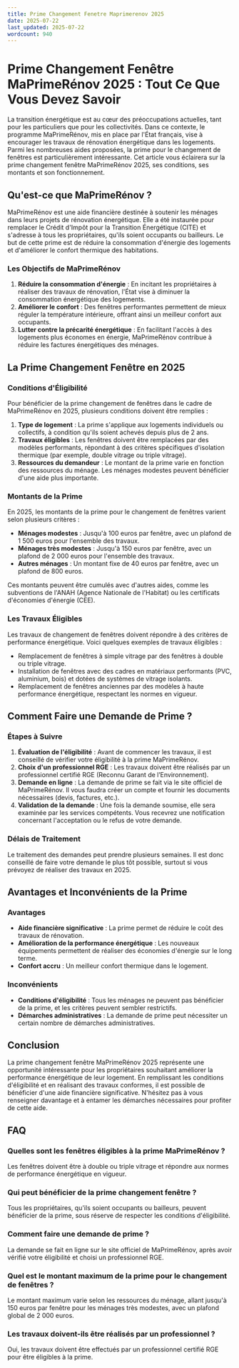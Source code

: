 ```yaml
---
title: Prime Changement Fenetre Maprimerenov 2025
date: 2025-07-22
last_updated: 2025-07-22
wordcount: 940
---
```


# Prime Changement Fenêtre MaPrimeRénov 2025 : Tout Ce Que Vous Devez Savoir

La transition énergétique est au cœur des préoccupations actuelles, tant pour les particuliers que pour les collectivités. Dans ce contexte, le programme MaPrimeRénov, mis en place par l'État français, vise à encourager les travaux de rénovation énergétique dans les logements. Parmi les nombreuses aides proposées, la prime pour le changement de fenêtres est particulièrement intéressante. Cet article vous éclairera sur la prime changement fenêtre MaPrimeRénov 2025, ses conditions, ses montants et son fonctionnement.

## Qu'est-ce que MaPrimeRénov ?

MaPrimeRénov est une aide financière destinée à soutenir les ménages dans leurs projets de rénovation énergétique. Elle a été instaurée pour remplacer le Crédit d'Impôt pour la Transition Énergétique (CITE) et s'adresse à tous les propriétaires, qu'ils soient occupants ou bailleurs. Le but de cette prime est de réduire la consommation d'énergie des logements et d'améliorer le confort thermique des habitations.

### Les Objectifs de MaPrimeRénov

1. **Réduire la consommation d'énergie** : En incitant les propriétaires à réaliser des travaux de rénovation, l'État vise à diminuer la consommation énergétique des logements.
2. **Améliorer le confort** : Des fenêtres performantes permettent de mieux réguler la température intérieure, offrant ainsi un meilleur confort aux occupants.
3. **Lutter contre la précarité énergétique** : En facilitant l'accès à des logements plus économes en énergie, MaPrimeRénov contribue à réduire les factures énergétiques des ménages.

## La Prime Changement Fenêtre en 2025

### Conditions d'Éligibilité

Pour bénéficier de la prime changement de fenêtres dans le cadre de MaPrimeRénov en 2025, plusieurs conditions doivent être remplies :

1. **Type de logement** : La prime s'applique aux logements individuels ou collectifs, à condition qu'ils soient achevés depuis plus de 2 ans.
2. **Travaux éligibles** : Les fenêtres doivent être remplacées par des modèles performants, répondant à des critères spécifiques d'isolation thermique (par exemple, double vitrage ou triple vitrage).
3. **Ressources du demandeur** : Le montant de la prime varie en fonction des ressources du ménage. Les ménages modestes peuvent bénéficier d'une aide plus importante.

### Montants de la Prime

En 2025, les montants de la prime pour le changement de fenêtres varient selon plusieurs critères :

- **Ménages modestes** : Jusqu'à 100 euros par fenêtre, avec un plafond de 1 500 euros pour l'ensemble des travaux.
- **Ménages très modestes** : Jusqu'à 150 euros par fenêtre, avec un plafond de 2 000 euros pour l'ensemble des travaux.
- **Autres ménages** : Un montant fixe de 40 euros par fenêtre, avec un plafond de 800 euros.

Ces montants peuvent être cumulés avec d'autres aides, comme les subventions de l'ANAH (Agence Nationale de l'Habitat) ou les certificats d'économies d'énergie (CEE).

### Les Travaux Éligibles

Les travaux de changement de fenêtres doivent répondre à des critères de performance énergétique. Voici quelques exemples de travaux éligibles :

- Remplacement de fenêtres à simple vitrage par des fenêtres à double ou triple vitrage.
- Installation de fenêtres avec des cadres en matériaux performants (PVC, aluminium, bois) et dotées de systèmes de vitrage isolants.
- Remplacement de fenêtres anciennes par des modèles à haute performance énergétique, respectant les normes en vigueur.

## Comment Faire une Demande de Prime ?

### Étapes à Suivre

1. **Évaluation de l'éligibilité** : Avant de commencer les travaux, il est conseillé de vérifier votre éligibilité à la prime MaPrimeRénov.
2. **Choix d'un professionnel RGE** : Les travaux doivent être réalisés par un professionnel certifié RGE (Reconnu Garant de l’Environnement).
3. **Demande en ligne** : La demande de prime se fait via le site officiel de MaPrimeRénov. Il vous faudra créer un compte et fournir les documents nécessaires (devis, factures, etc.).
4. **Validation de la demande** : Une fois la demande soumise, elle sera examinée par les services compétents. Vous recevrez une notification concernant l'acceptation ou le refus de votre demande.

### Délais de Traitement

Le traitement des demandes peut prendre plusieurs semaines. Il est donc conseillé de faire votre demande le plus tôt possible, surtout si vous prévoyez de réaliser des travaux en 2025.

## Avantages et Inconvénients de la Prime

### Avantages

- **Aide financière significative** : La prime permet de réduire le coût des travaux de rénovation.
- **Amélioration de la performance énergétique** : Les nouveaux équipements permettent de réaliser des économies d'énergie sur le long terme.
- **Confort accru** : Un meilleur confort thermique dans le logement.

### Inconvénients

- **Conditions d'éligibilité** : Tous les ménages ne peuvent pas bénéficier de la prime, et les critères peuvent sembler restrictifs.
- **Démarches administratives** : La demande de prime peut nécessiter un certain nombre de démarches administratives.

## Conclusion

La prime changement fenêtre MaPrimeRénov 2025 représente une opportunité intéressante pour les propriétaires souhaitant améliorer la performance énergétique de leur logement. En remplissant les conditions d'éligibilité et en réalisant des travaux conformes, il est possible de bénéficier d'une aide financière significative. N'hésitez pas à vous renseigner davantage et à entamer les démarches nécessaires pour profiter de cette aide.

## FAQ

### Quelles sont les fenêtres éligibles à la prime MaPrimeRénov ?

Les fenêtres doivent être à double ou triple vitrage et répondre aux normes de performance énergétique en vigueur.

### Qui peut bénéficier de la prime changement fenêtre ?

Tous les propriétaires, qu'ils soient occupants ou bailleurs, peuvent bénéficier de la prime, sous réserve de respecter les conditions d'éligibilité.

### Comment faire une demande de prime ?

La demande se fait en ligne sur le site officiel de MaPrimeRénov, après avoir vérifié votre éligibilité et choisi un professionnel RGE.

### Quel est le montant maximum de la prime pour le changement de fenêtres ?

Le montant maximum varie selon les ressources du ménage, allant jusqu'à 150 euros par fenêtre pour les ménages très modestes, avec un plafond global de 2 000 euros.

### Les travaux doivent-ils être réalisés par un professionnel ?

Oui, les travaux doivent être effectués par un professionnel certifié RGE pour être éligibles à la prime.